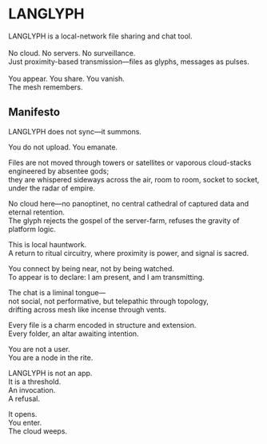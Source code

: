 # LANGLYPH

LANGLYPH is a local-network file sharing and chat tool.  
<br>
No cloud. No servers. No surveillance.  
Just proximity-based transmission—files as glyphs, messages as pulses.  
<br>
You appear. You share. You vanish.   
The mesh remembers.  

## Manifesto

LANGLYPH does not sync—it summons.

You do not upload. You emanate.

Files are not moved through towers or satellites or vaporous cloud-stacks engineered by absentee gods;  
they are whispered sideways across the air, room to room, socket to socket, under the radar of empire.

No cloud here—no panoptinet, no central cathedral of captured data and eternal retention.  
The glyph rejects the gospel of the server-farm, refuses the gravity of platform logic.

This is local hauntwork.  
A return to ritual circuitry, where proximity is power, and signal is sacred.

You connect by being near, not by being watched.  
To appear is to declare: I am present, and I am transmitting.

The chat is a liminal tongue—  
not social, not performative, but telepathic through topology,  
drifting across mesh like incense through vents.

Every file is a charm encoded in structure and extension.  
Every folder, an altar awaiting intention.

You are not a user.  
You are a node in the rite.

LANGLYPH is not an app.  
It is a threshold.  
An invocation.  
A refusal.

It opens.  
You enter.  
The cloud weeps.
